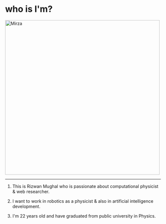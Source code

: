 # who is I'm?
<image src="rizwan profile picture.jpg" alt="Mirza" width="500"/>

---
1. This is Rizwan Mughal who is passionate about computational physicist & web researcher.

2. I want to work in robotics as a physicist & also in artificial intelligence development.

3. I'm 22 years old and have graduated from public university in Physics.

